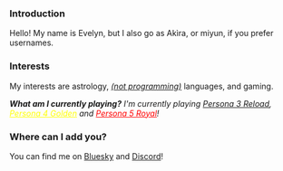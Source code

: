 ### Introduction
Hello! My name is Evelyn, but I also go as Akìra, or miyun, if you prefer usernames.

### Interests
My interests are astrology, *[(not programming)](https://github.com/theletterf/english-lang)* languages, and gaming.

***What am I currently playing?***
*I'm currently playing [Persona 3 Reload](https://persona.atlus.com/p3r/), <a href="https://persona.atlus.com/p5r/" style="color: yellow;">Persona 4 Golden</a> and <a href="https://persona.atlus.com/p5r/" style="color: red;">Persona 5 Royal</a>!*

### Where can I add you?
You can find me on [Bluesky](https://bsky.app/profile/arukamiyun.github.io) and [Discord](https://discord.com/users/1230555039475568640)!
